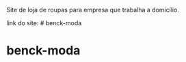 Site de loja de roupas para empresa que trabalha a domicílio.

link do site: # benck-moda
# benck-moda
